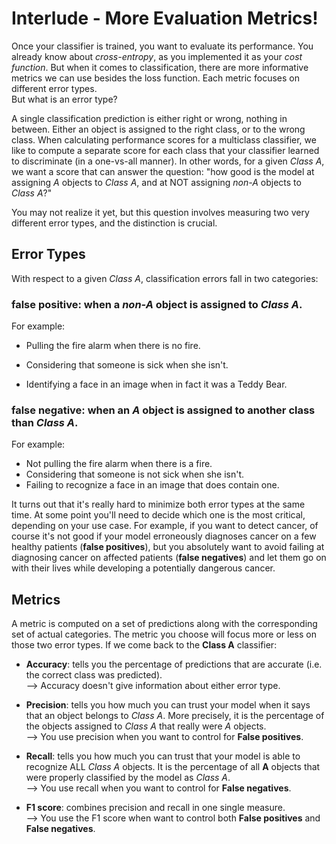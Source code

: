 # Interlude - More Evaluation Metrics!

Once your classifier is trained, you want to evaluate its performance. You already know about *cross-entropy*, as you implemented it as your *cost function*. But when it comes to classification, there are more informative metrics we can use besides the loss function. Each metric focuses on different error types.  
But what is an error type?
 
A single classification prediction is either right or wrong, nothing in between. Either an object is assigned to the right class, or to the wrong class. When calculating performance scores for a multiclass classifier, we like to compute a separate score for each class that your classifier learned to discriminate (in a one-vs-all manner). In other words, for a given *Class A*, we want a score that can answer the question: "how good is the model at assigning *A* objects to *Class A*, and at NOT assigning *non-A* objects to *Class A*?"  

You may not realize it yet, but this question involves measuring two very different error types, and the distinction is crucial.

## Error Types
With respect to a given *Class A*, classification errors fall in two categories:

### **false positive:** when a *non-A* object is assigned to *Class A*.  
  For example: 
  - Pulling the fire alarm when there is no fire.

  - Considering that someone is sick when she isn't.
  
  - Identifying a face in an image when in fact it was a Teddy Bear.

### **false negative:** when an *A* object is assigned to another class than *Class A*.  
  For example: 
  - Not pulling the fire alarm when there is a fire.
  - Considering that someone is not sick when she isn't.
  - Failing to recognize a face in an image that does contain one.

It turns out that it's really hard to minimize both error types at the same time. At some point you'll need to decide which one is the most critical, depending on your use case. For example, if you want to detect cancer, of course it's not good if your model erroneously diagnoses cancer on a few healthy patients (**false positives**), but you absolutely want to avoid failing at diagnosing cancer on affected patients (**false negatives**) and let them go on with their lives while developing a potentially dangerous cancer. 

## Metrics
A metric is computed on a set of predictions along with the corresponding set of actual categories. The metric you choose will focus more or less on those two error types. If we come back to the **Class A** classifier: 
- **Accuracy**: tells you the percentage of predictions that are accurate (i.e. the correct class was predicted).  
  --> Accuracy doesn't give information about either error type.
  
- **Precision**: tells you how much you can trust your model when it says that an object belongs to *Class A*. More precisely, it is the percentage of the objects assigned to *Class A* that really were *A* objects.  
  --> You use precision when you want to control for **False positives**.
  
- **Recall**: tells you how much you can trust that your model is able to recognize ALL *Class A* objects. It is the percentage of all **A** objects that were properly classified by the model as *Class A*.  
  --> You use recall when you want to control for **False negatives**.
  
- **F1 score**: combines precision and recall in one single measure.  
  --> You use the F1 score when want to control both **False positives** and **False negatives**.